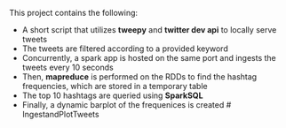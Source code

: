 This project contains the following:

* A short script that utilizes __tweepy__ and __twitter dev api__ to locally serve tweets
* The tweets are filtered according to a provided keyword
* Concurrently, a spark app is hosted on the same port and ingests the tweets every 10 seconds
* Then, __mapreduce__ is performed on the RDDs to find the hashtag frequencies, which are stored in a temporary table
* The top 10 hashtags are queried using __SparkSQL__
* Finally, a dynamic barplot of the frequenices is created
#   I n g e s t a n d P l o t T w e e t s  
 